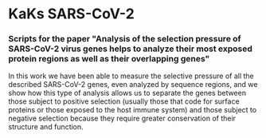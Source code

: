 # KaKs SARS-CoV-2

### Scripts for the paper "Analysis of the selection pressure of SARS-CoV-2 virus genes helps to analyze their most exposed protein regions as well as their overlapping genes"

In this work we have been able to measure the selective pressure of all the described SARS-CoV-2 genes, even analyzed by sequence regions, and we show how this type of analysis allows us to separate the genes between those subject to positive selection (usually those that code for surface proteins or those exposed to the host immune system) and those subject to negative selection because they require greater conservation of their structure and function. 
